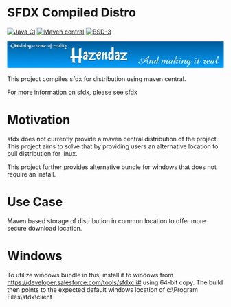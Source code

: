 # SFDX Compiled Distro #

[![Java CI](https://github.com/hazendaz/sfdx/workflows/Java%20CI/badge.svg)](https://github.com/hazendaz/sfdx/actions?query=workflow%3A%22Java+CI%22)
[![Maven central](https://maven-badges.herokuapp.com/maven-central/com.github.hazendaz.sfdx/sfdx/badge.svg)](https://maven-badges.herokuapp.com/maven-central/com.github.hazendaz.sfdx/sfdx)
[![BSD-3](http://img.shields.io/badge/license-BSD%203-blue.svg)](https://opensource.org/licenses/BSD-3-Clause)

![hazendaz](src/site/resources/images/hazendaz-banner.jpg)

This project compiles sfdx for distribution using maven central.

For more information on sfdx, please see [sfdx](https://developer.salesforce.com/developer-centers/developer-experience)

# Motivation #

sfdx does not currently provide a maven central distribution of the project. This project aims to solve that by providing users an alternative location to pull distribution for linux.

This project further provides alternative bundle for windows that does not require an install.

# Use Case #

Maven based storage of distribution in common location to offer more secure download location.

# Windows #

To utilize windows bundle in this, install it to windows from https://developer.salesforce.com/tools/sfdxcli# using 64-bit copy.  The build then points to the expected default windows location of c:\Program Files\sfdx\client
